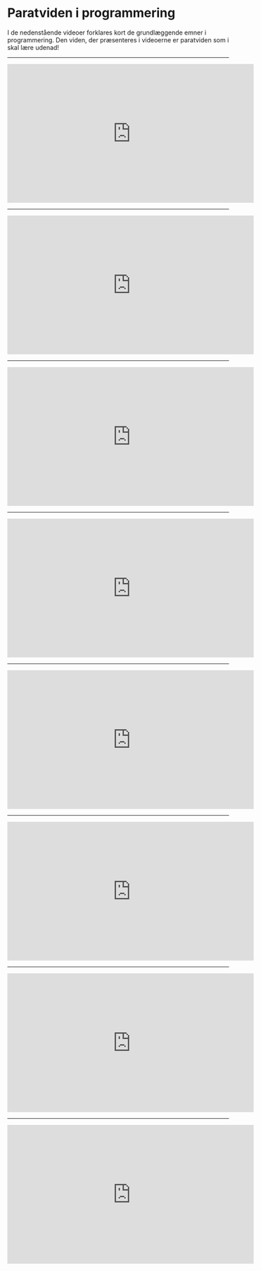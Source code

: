 # Paratviden i programmering

I de nedenstående videoer forklares kort de grundlæggende emner i programmering.
Den viden, der præsenteres i videoerne er paratviden som i skal lære udenad!

------------------------------------------------------------------------------------------------------------------------------------

<iframe width="560" height="315" src="https://www.youtube.com/embed/eXt952DCksA" title="variabler" frameborder="0" allow="accelerometer; autoplay; clipboard-write; encrypted-media; gyroscope; picture-in-picture; web-share" allowfullscreen></iframe>

------------------------------------------------------------------------------------------------------------------------------------

<iframe width="560" height="315" src="https://www.youtube.com/embed/kTrwTnRF_H4" title="for" frameborder="0" allow="accelerometer; autoplay; clipboard-write; encrypted-media; gyroscope; picture-in-picture; web-share" allowfullscreen></iframe>

------------------------------------------------------------------------------------------------------------------------------------

<iframe width="560" height="315" src="https://www.youtube.com/embed/ohd4TOyL6mE" title="while" frameborder="0" allow="accelerometer; autoplay; clipboard-write; encrypted-media; gyroscope; picture-in-picture; web-share" allowfullscreen></iframe>

------------------------------------------------------------------------------------------------------------------------------------

<iframe width="560" height="315" src="https://www.youtube.com/embed/kZ4Mja5HbZQ" title="arrays" frameborder="0" allow="accelerometer; autoplay; clipboard-write; encrypted-media; gyroscope; picture-in-picture; web-share" allowfullscreen></iframe>

------------------------------------------------------------------------------------------------------------------------------------

<iframe width="560" height="315" src="https://www.youtube.com/embed/RnS0e0xnfas" title="if" frameborder="0" allow="accelerometer; autoplay; clipboard-write; encrypted-media; gyroscope; picture-in-picture; web-share" allowfullscreen></iframe>

------------------------------------------------------------------------------------------------------------------------------------

<iframe width="560" height="315" src="https://www.youtube.com/embed/Z-K2y5YD5Rg" title="funktioner" frameborder="0" allow="accelerometer; autoplay; clipboard-write; encrypted-media; gyroscope; picture-in-picture; web-share" allowfullscreen></iframe>

------------------------------------------------------------------------------------------------------------------------------------

<iframe width="560" height="315" src="https://www.youtube.com/embed/XSWwLIBLY-0" title="klasser&objekter" frameborder="0" allow="accelerometer; autoplay; clipboard-write; encrypted-media; gyroscope; picture-in-picture; web-share" allowfullscreen></iframe>

------------------------------------------------------------------------------------------------------------------------------------

<iframe width="560" height="315" src="https://www.youtube.com/embed/FldWAvq_JbU" title="konstruktører" frameborder="0" allow="accelerometer; autoplay; clipboard-write; encrypted-media; gyroscope; picture-in-picture; web-share" allowfullscreen></iframe>
